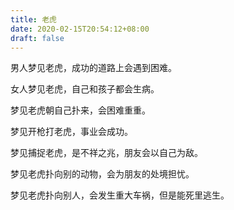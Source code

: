 ```yaml
---
title: 老虎
date: 2020-02-15T20:54:12+08:00
draft: false
---
```


男人梦见老虎，成功的道路上会遇到困难。

女人梦见老虎，自己和孩子都会生病。

梦见老虎朝自己扑来，会困难重重。

梦见开枪打老虎，事业会成功。

梦见捕捉老虎，是不祥之兆，朋友会以自己为敌。

梦见老虎扑向别的动物，会为朋友的处境担忧。

梦见老虎扑向别人，会发生重大车祸，但是能死里逃生。